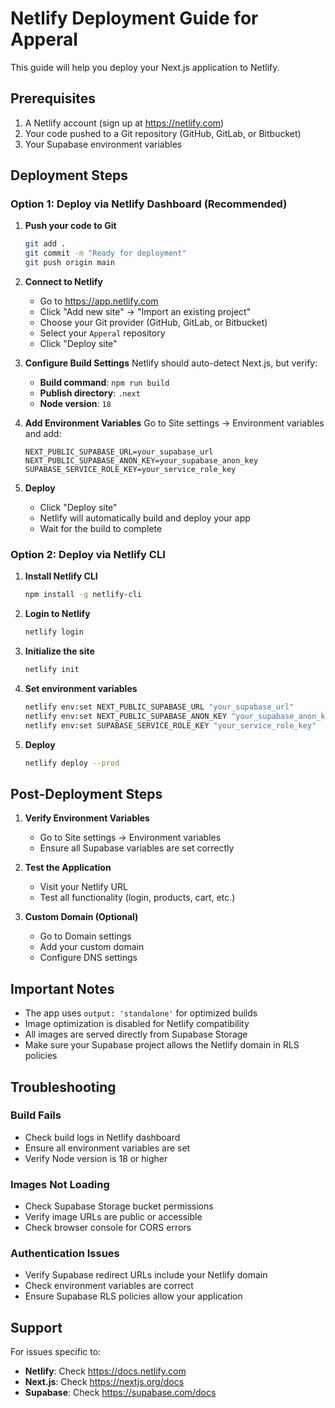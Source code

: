 # Netlify Deployment Guide for Apperal

This guide will help you deploy your Next.js application to Netlify.

## Prerequisites

1. A Netlify account (sign up at https://netlify.com)
2. Your code pushed to a Git repository (GitHub, GitLab, or Bitbucket)
3. Your Supabase environment variables

## Deployment Steps

### Option 1: Deploy via Netlify Dashboard (Recommended)

1. **Push your code to Git**
   ```bash
   git add .
   git commit -m "Ready for deployment"
   git push origin main
   ```

2. **Connect to Netlify**
   - Go to https://app.netlify.com
   - Click "Add new site" → "Import an existing project"
   - Choose your Git provider (GitHub, GitLab, or Bitbucket)
   - Select your `Apperal` repository
   - Click "Deploy site"

3. **Configure Build Settings**
   Netlify should auto-detect Next.js, but verify:
   - **Build command**: `npm run build`
   - **Publish directory**: `.next`
   - **Node version**: `18`

4. **Add Environment Variables**
   Go to Site settings → Environment variables and add:
   ```
   NEXT_PUBLIC_SUPABASE_URL=your_supabase_url
   NEXT_PUBLIC_SUPABASE_ANON_KEY=your_supabase_anon_key
   SUPABASE_SERVICE_ROLE_KEY=your_service_role_key
   ```

5. **Deploy**
   - Click "Deploy site"
   - Netlify will automatically build and deploy your app
   - Wait for the build to complete

### Option 2: Deploy via Netlify CLI

1. **Install Netlify CLI**
   ```bash
   npm install -g netlify-cli
   ```

2. **Login to Netlify**
   ```bash
   netlify login
   ```

3. **Initialize the site**
   ```bash
   netlify init
   ```

4. **Set environment variables**
   ```bash
   netlify env:set NEXT_PUBLIC_SUPABASE_URL "your_supabase_url"
   netlify env:set NEXT_PUBLIC_SUPABASE_ANON_KEY "your_supabase_anon_key"
   netlify env:set SUPABASE_SERVICE_ROLE_KEY "your_service_role_key"
   ```

5. **Deploy**
   ```bash
   netlify deploy --prod
   ```

## Post-Deployment Steps

1. **Verify Environment Variables**
   - Go to Site settings → Environment variables
   - Ensure all Supabase variables are set correctly

2. **Test the Application**
   - Visit your Netlify URL
   - Test all functionality (login, products, cart, etc.)

3. **Custom Domain (Optional)**
   - Go to Domain settings
   - Add your custom domain
   - Configure DNS settings

## Important Notes

- The app uses `output: 'standalone'` for optimized builds
- Image optimization is disabled for Netlify compatibility
- All images are served directly from Supabase Storage
- Make sure your Supabase project allows the Netlify domain in RLS policies

## Troubleshooting

### Build Fails
- Check build logs in Netlify dashboard
- Ensure all environment variables are set
- Verify Node version is 18 or higher

### Images Not Loading
- Check Supabase Storage bucket permissions
- Verify image URLs are public or accessible
- Check browser console for CORS errors

### Authentication Issues
- Verify Supabase redirect URLs include your Netlify domain
- Check environment variables are correct
- Ensure Supabase RLS policies allow your application

## Support

For issues specific to:
- **Netlify**: Check https://docs.netlify.com
- **Next.js**: Check https://nextjs.org/docs
- **Supabase**: Check https://supabase.com/docs

